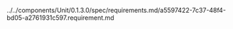 ../../components/Unit/0.1.3.0/spec/requirements.md/a5597422-7c37-48f4-bd05-a2761931c597.requirement.md